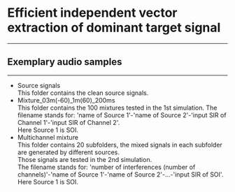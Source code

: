 # Efficient independent vector extraction of dominant target signal
---
## Exemplary audio samples
---
- Source signals  
This folder contains the clean source signals.
- Mixture_03m(-60)_1m(60)_200ms  
This folder contains the 100 mixtures tested in the 1st simulation. 
The filename stands for: 'name of Source 1'-'name of Source 2'-'input SIR of Channel 1'-'input SIR of Channel 2'.   
Here Source 1 is SOI.
- Multichannel mixture  
This folder contains 20 subfolders, the mixed signals in each subfolder are generated by different sources.   
Those signals are tested in the 2nd simulation.  
The filename stands for: 'number of interferences (number of channels)'-'name of Source 1'-'name of Source 2'-...-'input SIR of SOI'.  
Here Source 1 is SOI.
